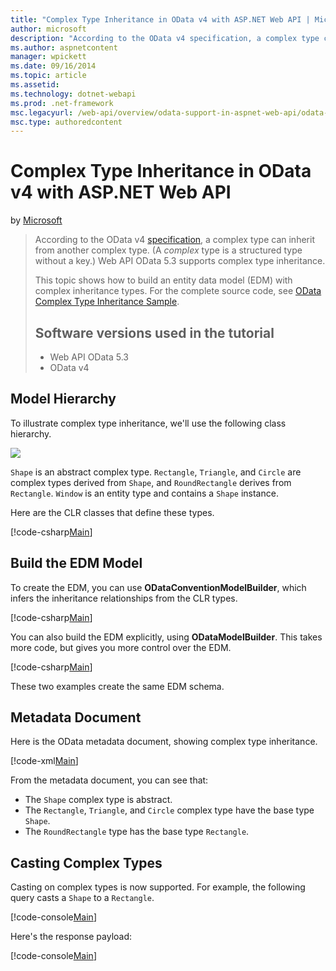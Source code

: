 ```yaml
---
title: "Complex Type Inheritance in OData v4 with ASP.NET Web API | Microsoft Docs"
author: microsoft
description: "According to the OData v4 specification, a complex type can inherit from another complex type. (A complex type is a structured type without a key.) Web API..."
ms.author: aspnetcontent
manager: wpickett
ms.date: 09/16/2014
ms.topic: article
ms.assetid: 
ms.technology: dotnet-webapi
ms.prod: .net-framework
msc.legacyurl: /web-api/overview/odata-support-in-aspnet-web-api/odata-v4/complex-type-inheritance-in-odata-v4
msc.type: authoredcontent
---
```

Complex Type Inheritance in OData v4 with ASP.NET Web API
====================
by [Microsoft](https://github.com/microsoft)

> According to the OData v4 [specification](http://www.odata.org/documentation/odata-version-4-0/), a complex type can inherit from another complex type. (A *complex* type is a structured type without a key.) Web API OData 5.3 supports complex type inheritance.
> 
> This topic shows how to build an entity data model (EDM) with complex inheritance types. For the complete source code, see [OData Complex Type Inheritance Sample](http://aspnet.codeplex.com/sourcecontrol/latest#Samples/WebApi/OData/v4/ODataComplexTypeInheritanceSample/ReadMe.txt).
> 
> ## Software versions used in the tutorial
> 
> 
> - Web API OData 5.3
> - OData v4


## Model Hierarchy

To illustrate complex type inheritance, we'll use the following class hierarchy.

![](complex-type-inheritance-in-odata-v4/_static/image1.png)

`Shape` is an abstract complex type. `Rectangle`, `Triangle`, and `Circle` are complex types derived from `Shape`, and `RoundRectangle` derives from `Rectangle`. `Window` is an entity type and contains a `Shape` instance.

Here are the CLR classes that define these types.

[!code-csharp[Main](complex-type-inheritance-in-odata-v4/samples/sample1.cs)]

## Build the EDM Model

To create the EDM, you can use **ODataConventionModelBuilder**, which infers the inheritance relationships from the CLR types.

[!code-csharp[Main](complex-type-inheritance-in-odata-v4/samples/sample2.cs)]

You can also build the EDM explicitly, using **ODataModelBuilder**. This takes more code, but gives you more control over the EDM.

[!code-csharp[Main](complex-type-inheritance-in-odata-v4/samples/sample3.cs)]

These two examples create the same EDM schema.

## Metadata Document

Here is the OData metadata document, showing complex type inheritance.

[!code-xml[Main](complex-type-inheritance-in-odata-v4/samples/sample4.xml?highlight=13,17,25,30)]

From the metadata document, you can see that:

- The `Shape` complex type is abstract.
- The `Rectangle`, `Triangle`, and `Circle` complex type have the base type `Shape`.
- The `RoundRectangle` type has the base type `Rectangle`.

## Casting Complex Types

Casting on complex types is now supported. For example, the following query casts a `Shape` to a `Rectangle`.

[!code-console[Main](complex-type-inheritance-in-odata-v4/samples/sample5.cmd)]

Here's the response payload:

[!code-console[Main](complex-type-inheritance-in-odata-v4/samples/sample6.cmd)]